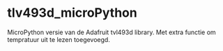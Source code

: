 # tlv493d_microPython
MicroPython versie van de Adafruit tvl493d library. 
Met extra functie om tempratuur uit te lezen toegevoegd.
